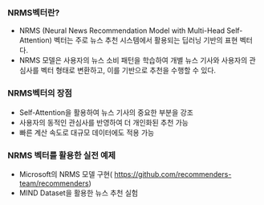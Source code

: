 ### NRMS벡터란? 
- NRMS (Neural News Recommendation Model with Multi-Head Self-Attention) 벡터는 주로 뉴스 추천 시스템에서 활용되는 딥러닝 기반의 표현 벡터다.
- NRMS 모델은 사용자의 뉴스 소비 패턴을 학습하여 개별 뉴스 기사와 사용자의 관심사를 벡터 형태로 변환하고, 이를 기반으로 추천을 수행할 수 있다. 


### NRMS벡터의 장점 
- Self-Attention을 활용하여 뉴스 기사의 중요한 부분을 강조
- 사용자의 동적인 관심사를 반영하여 더 개인화된 추천 가능
- 빠른 계산 속도로 대규모 데이터에도 적용 가능


### NRMS 벡터를 활용한 실전 예제
- Microsoft의 NRMS 모델 구현( https://github.com/recommenders-team/recommenders)
- MIND Dataset을 활용한 뉴스 추천 실험

